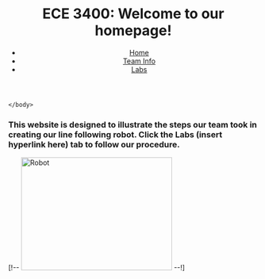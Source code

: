 <html>
    <head>
        <title>ECE 3400 Team 2</title>
        <meta charset="utf-8" />
        <meta name="viewport" content="width=device-width, initial-scale=1" />
    </head>
    <body>
        <header>
            <h1>ECE 3400: Welcome to our homepage!</h1>
            <nav>
                <ul>
                    <li><a href="">Home</a></li>
                    <li><a href="#">Team Info</a></li>
                    <li><a href="#">Labs</a></li>
                </ul>
            </nav>
        </header>

    </body>
</html>


<h3>
This website is designed to illustrate the steps our team took in
creating our line following robot. Click the Labs (insert hyperlink here)
tab to follow our procedure.
</h3>

[!-- <img src="pic_mountain.jpg" alt="Robot" style="width:304px;height:228px;"> --!]